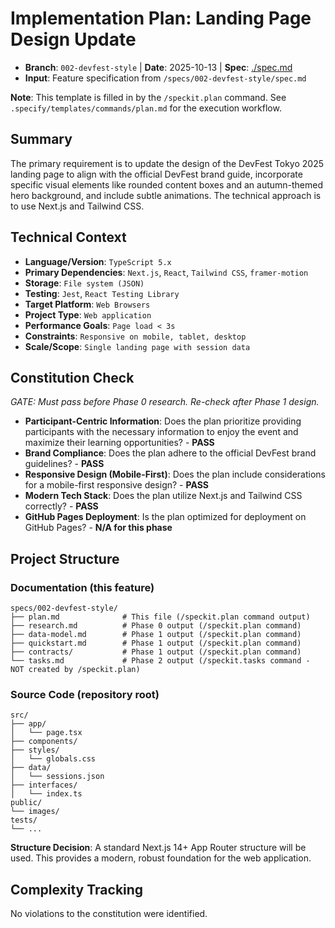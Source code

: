 # Implementation Plan: Landing Page Design Update

- **Branch**: `002-devfest-style` | **Date**: 2025-10-13 | **Spec**: [./spec.md](./spec.md)
- **Input**: Feature specification from `/specs/002-devfest-style/spec.md`

**Note**: This template is filled in by the `/speckit.plan` command. See `.specify/templates/commands/plan.md` for the execution workflow.

## Summary

The primary requirement is to update the design of the DevFest Tokyo 2025 landing page to align with the official DevFest brand guide, incorporate specific visual elements like rounded content boxes and an autumn-themed hero background, and include subtle animations. The technical approach is to use Next.js and Tailwind CSS.

## Technical Context

- **Language/Version**: `TypeScript 5.x`
- **Primary Dependencies**: `Next.js`, `React`, `Tailwind CSS`, `framer-motion`
- **Storage**: `File system (JSON)`
- **Testing**: `Jest`, `React Testing Library`
- **Target Platform**: `Web Browsers`
- **Project Type**: `Web application`
- **Performance Goals**: `Page load < 3s`
- **Constraints**: `Responsive on mobile, tablet, desktop`
- **Scale/Scope**: `Single landing page with session data`

## Constitution Check

_GATE: Must pass before Phase 0 research. Re-check after Phase 1 design._

- **Participant-Centric Information**: Does the plan prioritize providing participants with the necessary information to enjoy the event and maximize their learning opportunities? - **PASS**
- **Brand Compliance**: Does the plan adhere to the official DevFest brand guidelines? - **PASS**
- **Responsive Design (Mobile-First)**: Does the plan include considerations for a mobile-first responsive design? - **PASS**
- **Modern Tech Stack**: Does the plan utilize Next.js and Tailwind CSS correctly? - **PASS**
- **GitHub Pages Deployment**: Is the plan optimized for deployment on GitHub Pages? - **N/A for this phase**

## Project Structure

### Documentation (this feature)

```
specs/002-devfest-style/
├── plan.md              # This file (/speckit.plan command output)
├── research.md          # Phase 0 output (/speckit.plan command)
├── data-model.md        # Phase 1 output (/speckit.plan command)
├── quickstart.md        # Phase 1 output (/speckit.plan command)
├── contracts/           # Phase 1 output (/speckit.plan command)
└── tasks.md             # Phase 2 output (/speckit.tasks command - NOT created by /speckit.plan)
```

### Source Code (repository root)

```
src/
├── app/
│   └── page.tsx
├── components/
├── styles/
│   └── globals.css
├── data/
│   └── sessions.json
├── interfaces/
│   └── index.ts
public/
└── images/
tests/
└── ...
```

**Structure Decision**: A standard Next.js 14+ App Router structure will be used. This provides a modern, robust foundation for the web application.

## Complexity Tracking

No violations to the constitution were identified.
